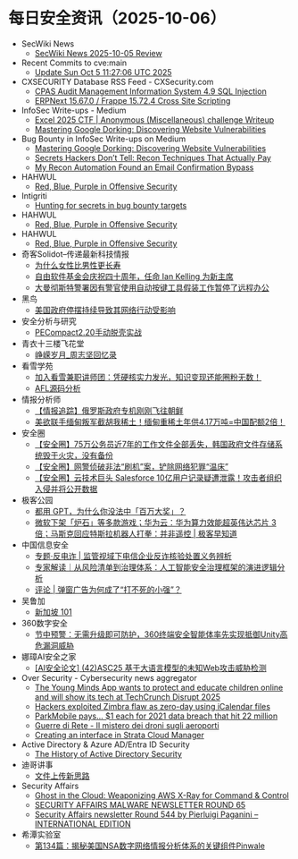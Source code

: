 # 每日安全资讯（2025-10-06）

- SecWiki News
  - [SecWiki News 2025-10-05 Review](http://www.sec-wiki.com/?2025-10-05)
- Recent Commits to cve:main
  - [Update Sun Oct  5 11:27:06 UTC 2025](https://github.com/trickest/cve/commit/beec578459e187e061b0d3f495feb1690f98d73b)
- CXSECURITY Database RSS Feed - CXSecurity.com
  - [CPAS Audit Management Information System 4.9 SQL Injection](https://cxsecurity.com/issue/WLB-2025100004)
  - [ERPNext 15.67.0 / Frappe 15.72.4 Cross Site Scripting](https://cxsecurity.com/issue/WLB-2025100003)
- InfoSec Write-ups - Medium
  - [Excel 2025 CTF | Anonymous (Miscellaneous) challenge Writeup](https://infosecwriteups.com/excel-2025-ctf-anonymous-miscellaneous-challenge-writeup-65f0fa92ffec?source=rss----7b722bfd1b8d---4)
  - [Mastering Google Dorking: Discovering Website Vulnerabilities](https://infosecwriteups.com/mastering-google-dorking-discovering-website-vulnerabilities-0f5720ce45ae?source=rss----7b722bfd1b8d---4)
- Bug Bounty in InfoSec Write-ups on Medium
  - [Mastering Google Dorking: Discovering Website Vulnerabilities](https://infosecwriteups.com/mastering-google-dorking-discovering-website-vulnerabilities-0f5720ce45ae?source=rss----7b722bfd1b8d--bug_bounty)
  - [Secrets Hackers Don’t Tell: Recon Techniques That Actually Pay](https://infosecwriteups.com/secrets-hackers-dont-tell-recon-techniques-that-actually-pay-dc1940363187?source=rss----7b722bfd1b8d--bug_bounty)
  - [My Recon Automation Found an Email Confirmation Bypass](https://infosecwriteups.com/my-recon-automation-found-an-email-confirmation-bypass-c3c7c337f8a9?source=rss----7b722bfd1b8d--bug_bounty)
- HAHWUL
  - [Red, Blue, Purple in Offensive Security](https://www.hahwul.com/blog/2025/red-blue-purple/)
- Intigriti
  - [Hunting for secrets in bug bounty targets](https://www.intigriti.com/researchers/blog/hacking-tools/hunting-for-secrets-in-bug-bounty-targets)
- HAHWUL
  - [Red, Blue, Purple in Offensive Security](https://www.hahwul.com/blog/2025/red-blue-purple/)
- HAHWUL
  - [Red, Blue, Purple in Offensive Security](https://www.hahwul.com/blog/2025/red-blue-purple/)
- 奇客Solidot–传递最新科技情报
  - [为什么女性比男性更长寿](https://www.solidot.org/story?sid=82482)
  - [自由软件基金会庆祝四十周年，任命 Ian Kelling 为新主席](https://www.solidot.org/story?sid=82481)
  - [大曼彻斯特警署因有警官使用自动按键工具假装工作暂停了远程办公](https://www.solidot.org/story?sid=82480)
- 黑鸟
  - [美国政府停摆持续导致其网络行动受影响](https://mp.weixin.qq.com/s?__biz=MzAxOTM1MDQ1NA==&mid=2451182902&idx=1&sn=94ae9d1c197c0668afb07c3f40739348)
- 安全分析与研究
  - [PECompact2.20手动脱壳实战](https://mp.weixin.qq.com/s?__biz=MzA4ODEyODA3MQ==&mid=2247493573&idx=1&sn=460e2256e4d87ea491fc60e7ceccbde7)
- 青衣十三楼飞花堂
  - [峥嵘岁月_周志坚回忆录](https://mp.weixin.qq.com/s?__biz=MzUzMjQyMDE3Ng==&mid=2247488682&idx=1&sn=40bb6ef351f118270d3604c1fe231b53)
- 看雪学苑
  - [加入看雪兼职讲师团：凭硬核实力发光，知识变现还能圈粉无数！](https://mp.weixin.qq.com/s?__biz=MjM5NTc2MDYxMw==&mid=2458601624&idx=1&sn=a78a2af5a40f2bd0228287547955bc21)
  - [AFL源码分析](https://mp.weixin.qq.com/s?__biz=MjM5NTc2MDYxMw==&mid=2458601624&idx=2&sn=ff35f776264957fd90a214913458bf54)
- 情报分析师
  - [【情报追踪】俄罗斯政府专机刚刚飞往朝鲜](https://mp.weixin.qq.com/s?__biz=MzA3Mjc1MTkwOA==&mid=2650562260&idx=1&sn=3e794f7b36416b725ba18c0a352a7691)
  - [美欲联手缅甸叛军截胡我稀土！缅甸重稀土年供4.17万吨=中国配额2倍！](https://mp.weixin.qq.com/s?__biz=MzA3Mjc1MTkwOA==&mid=2650562260&idx=2&sn=436fc284e64b60b01791c43a6e723b96)
- 安全圈
  - [【安全圈】75万公务员近7年的工作文件全部丢失，韩国政府文件存储系统毁于火灾，没有备份](https://mp.weixin.qq.com/s?__biz=MzIzMzE4NDU1OQ==&mid=2652072057&idx=1&sn=f5df49b9a0698a19eed806d0f624af96)
  - [【安全圈】网警侦破非法“刷机”案，铲除网络犯罪“温床”](https://mp.weixin.qq.com/s?__biz=MzIzMzE4NDU1OQ==&mid=2652072057&idx=2&sn=edafa8f802732c07c86a566f44b3e1db)
  - [【安全圈】云技术巨头 Salesforce 10亿用户记录疑遭泄露！攻击者组织入侵并将公开数据](https://mp.weixin.qq.com/s?__biz=MzIzMzE4NDU1OQ==&mid=2652072057&idx=3&sn=101da8e4a10ab68d47430cd912c7331c)
- 极客公园
  - [都用 GPT，为什么你没法中「百万大奖」？](https://mp.weixin.qq.com/s?__biz=MTMwNDMwODQ0MQ==&mid=2653087740&idx=1&sn=313d9fbc30d8141358e9dfbb8107f2bd)
  - [微软下架「炉石」等多款游戏；华为云：华为算力效能超英伟达芯片 3 倍；马斯克回应特斯拉机器人打拳：并非遥控 | 极客早知道](https://mp.weixin.qq.com/s?__biz=MTMwNDMwODQ0MQ==&mid=2653087956&idx=1&sn=e940f86f99166da34980349c508035ca)
- 中国信息安全
  - [专题·反电诈 | 监管视域下电信企业反诈核验处置义务辨析](https://mp.weixin.qq.com/s?__biz=MzA5MzE5MDAzOA==&mid=2664250327&idx=1&sn=0cab26e5772b592a22bb747433f13d31)
  - [专家解读｜从风险清单到治理体系：人工智能安全治理框架的演进逻辑分析](https://mp.weixin.qq.com/s?__biz=MzA5MzE5MDAzOA==&mid=2664250327&idx=2&sn=88ee15e5be533b3cade5f6327074d287)
  - [评论 | 弹窗广告为何成了“打不死的小强”？](https://mp.weixin.qq.com/s?__biz=MzA5MzE5MDAzOA==&mid=2664250327&idx=3&sn=7731a7884b369965222e396f956d5247)
- 吴鲁加
  - [新加坡 101](https://mp.weixin.qq.com/s?__biz=Mzg5NDY4ODM1MA==&mid=2247485754&idx=1&sn=c4182eafd7fe15f81b4c040b1646de7f)
- 360数字安全
  - [节中预警：无需升级即可防护，360终端安全智能体率先实现抵御Unity高危漏洞威胁](https://mp.weixin.qq.com/s?__biz=MzA4MTg0MDQ4Nw==&mid=2247582334&idx=1&sn=efcbc8d507892b0169ff27914f77bffd)
- 娜璋AI安全之家
  - [[AI安全论文] (42)ASC25 基于大语言模型的未知Web攻击威胁检测](https://mp.weixin.qq.com/s?__biz=Mzg5MTM5ODU2Mg==&mid=2247502064&idx=1&sn=3b6b9fc4d1f4b39c0af2c2a940e5f5b0)
- Over Security - Cybersecurity news aggregator
  - [The Young Minds App wants to protect and educate children online and will show its tech at TechCrunch Disrupt 2025](https://techcrunch.com/2025/10/05/the-young-minds-app-wants-to-protect-and-educate-children-online-and-will-show-its-tech-at-techcrunch-disrupt-2025/)
  - [Hackers exploited Zimbra flaw as zero-day using iCalendar files](https://www.bleepingcomputer.com/news/security/hackers-exploited-zimbra-flaw-as-zero-day-using-icalendar-files/)
  - [ParkMobile pays... $1 each for 2021 data breach that hit 22 million](https://www.bleepingcomputer.com/news/security/parkmobile-pays-1-each-for-2021-data-breach-that-hit-22-million/)
  - [Guerre di Rete - Il mistero dei droni sugli aeroporti](https://guerredirete.substack.com/p/guerre-di-rete-il-mistero-dei-droni)
  - [Creating an interface in Strata Cloud Manager](https://www.adainese.it/blog/2025/10/05/creating-an-interface-in-strata-cloud-manager/)
- Active Directory & Azure AD/Entra ID Security
  - [The History of Active Directory Security](https://adsecurity.org/?p=4706)
- 迪哥讲事
  - [文件上传新思路](https://mp.weixin.qq.com/s?__biz=MzIzMTIzNTM0MA==&mid=2247498359&idx=1&sn=f0ef18f549fc52d25deee679637f4dfd)
- Security Affairs
  - [Ghost in the Cloud: Weaponizing AWS X-Ray for Command & Control](https://securityaffairs.com/182968/hacking/ghost-in-the-cloud-weaponizing-aws-x-ray-for-command-control.html)
  - [SECURITY AFFAIRS MALWARE NEWSLETTER ROUND 65](https://securityaffairs.com/182960/malware/security-affairs-malware-newsletter-round-65.html)
  - [Security Affairs newsletter Round 544 by Pierluigi Paganini – INTERNATIONAL EDITION](https://securityaffairs.com/182951/breaking-news/security-affairs-newsletter-round-544-by-pierluigi-paganini-international-edition.html)
- 希潭实验室
  - [第134篇：揭秘美国NSA数字网络情报分析体系的关键组件Pinwale](https://mp.weixin.qq.com/s?__biz=MzkzMjI1NjI3Ng==&mid=2247487746&idx=1&sn=ecd036725f633358ed3e4039247c48ed)
